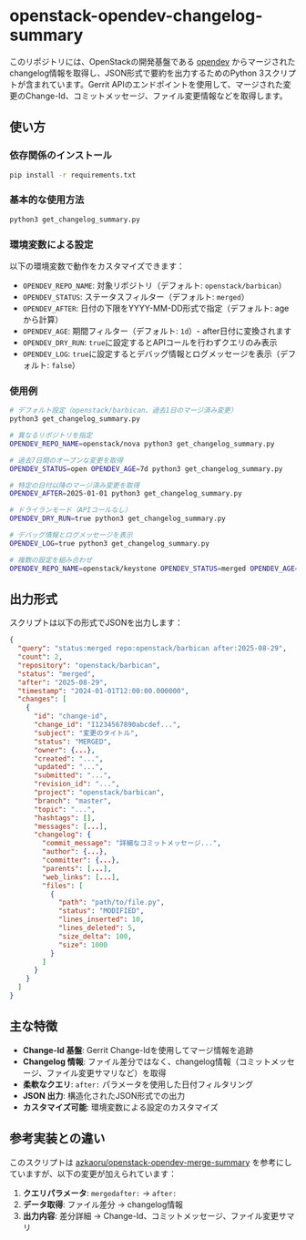 # openstack-opendev-changelog-summary

このリポジトリには、OpenStackの開発基盤である [opendev](https://review.opendev.org) からマージされたchangelog情報を取得し、JSON形式で要約を出力するためのPython 3スクリプトが含まれています。Gerrit APIのエンドポイントを使用して、マージされた変更のChange-Id、コミットメッセージ、ファイル変更情報などを取得します。

## 使い方

### 依存関係のインストール

```bash
pip install -r requirements.txt
```

### 基本的な使用方法

```bash
python3 get_changelog_summary.py
```

### 環境変数による設定

以下の環境変数で動作をカスタマイズできます：

- `OPENDEV_REPO_NAME`: 対象リポジトリ（デフォルト: `openstack/barbican`）
- `OPENDEV_STATUS`: ステータスフィルター（デフォルト: `merged`）
- `OPENDEV_AFTER`: 日付の下限をYYYY-MM-DD形式で指定（デフォルト: ageから計算）
- `OPENDEV_AGE`: 期間フィルター（デフォルト: `1d`）- after日付に変換されます
- `OPENDEV_DRY_RUN`: `true`に設定するとAPIコールを行わずクエリのみ表示
- `OPENDEV_LOG`: `true`に設定するとデバッグ情報とログメッセージを表示（デフォルト: `false`）

### 使用例

```bash
# デフォルト設定（openstack/barbican、過去1日のマージ済み変更）
python3 get_changelog_summary.py

# 異なるリポジトリを指定
OPENDEV_REPO_NAME=openstack/nova python3 get_changelog_summary.py

# 過去7日間のオープンな変更を取得
OPENDEV_STATUS=open OPENDEV_AGE=7d python3 get_changelog_summary.py

# 特定の日付以降のマージ済み変更を取得
OPENDEV_AFTER=2025-01-01 python3 get_changelog_summary.py

# ドライランモード（APIコールなし）
OPENDEV_DRY_RUN=true python3 get_changelog_summary.py

# デバッグ情報とログメッセージを表示
OPENDEV_LOG=true python3 get_changelog_summary.py

# 複数の設定を組み合わせ
OPENDEV_REPO_NAME=openstack/keystone OPENDEV_STATUS=merged OPENDEV_AGE=3d python3 get_changelog_summary.py
```

## 出力形式

スクリプトは以下の形式でJSONを出力します：

```json
{
  "query": "status:merged repo:openstack/barbican after:2025-08-29",
  "count": 2,
  "repository": "openstack/barbican",
  "status": "merged",
  "after": "2025-08-29",
  "timestamp": "2024-01-01T12:00:00.000000",
  "changes": [
    {
      "id": "change-id",
      "change_id": "I1234567890abcdef...",
      "subject": "変更のタイトル",
      "status": "MERGED",
      "owner": {...},
      "created": "...",
      "updated": "...",
      "submitted": "...",
      "revision_id": "...",
      "project": "openstack/barbican",
      "branch": "master",
      "topic": "...",
      "hashtags": [],
      "messages": [...],
      "changelog": {
        "commit_message": "詳細なコミットメッセージ...",
        "author": {...},
        "committer": {...},
        "parents": [...],
        "web_links": [...],
        "files": [
          {
            "path": "path/to/file.py",
            "status": "MODIFIED",
            "lines_inserted": 10,
            "lines_deleted": 5,
            "size_delta": 100,
            "size": 1000
          }
        ]
      }
    }
  ]
}
```

## 主な特徴

- **Change-Id 基盤**: Gerrit Change-Idを使用してマージ情報を追跡
- **Changelog 情報**: ファイル差分ではなく、changelog情報（コミットメッセージ、ファイル変更サマリなど）を取得
- **柔軟なクエリ**: `after:` パラメータを使用した日付フィルタリング
- **JSON 出力**: 構造化されたJSON形式での出力
- **カスタマイズ可能**: 環境変数による設定のカスタマイズ

## 参考実装との違い

このスクリプトは [azkaoru/openstack-opendev-merge-summary](https://github.com/azkaoru/openstack-opendev-merge-summary) を参考にしていますが、以下の変更が加えられています：

1. **クエリパラメータ**: `mergedafter:` → `after:`
2. **データ取得**: ファイル差分 → changelog情報
3. **出力内容**: 差分詳細 → Change-Id、コミットメッセージ、ファイル変更サマリ
